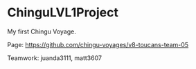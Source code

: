 # ChinguLVL1Project
My first Chingu Voyage.

Page: https://github.com/chingu-voyages/v8-toucans-team-05

Teamwork: juanda3111, matt3607
